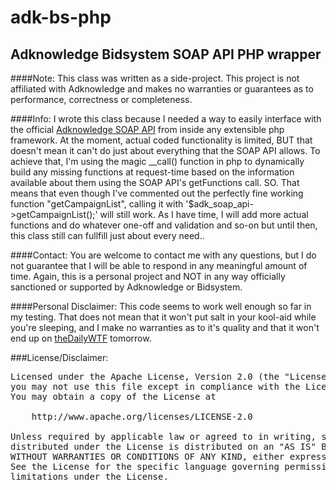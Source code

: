 adk-bs-php
==========

Adknowledge Bidsystem SOAP API PHP wrapper
------------------------------------------

####Note:
 This class was written as a side-project. This project is not affiliated with Adknowledge and makes no warranties or guarantees as to performance, correctness or completeness.

####Info:
 I wrote this class because I needed a way to easily interface with the official [Adknowledge SOAP API](http://api.bidsystem.com/ "Adknowledge SOAP API")  from inside any extensible php framework. At the moment, actual coded functionality is limited, BUT that doesn't mean it can't do just about everything that the SOAP API allows.  To achieve that, I'm using the magic __call() function in php to dynamically build any missing functions at request-time based on the information available about them using the SOAP API's getFunctions call. SO. That means that even though I've commented out the perfectly fine working function "getCampaignList", calling it with '$adk_soap_api->getCampaignList();' will still work. As I have time, I will add more actual functions and do whatever one-off and validation and so-on but until then, this class still can fullfill just about every need..

####Contact:
 You are welcome to contact me with any questions, but I do not guarantee that I will be able to respond in any meaningful amount of time. Again, this is a personal project and NOT in any way officially sanctioned or supported by Adknowledge or Bidsystem.

####Personal Disclaimer:
 This code seems to work well enough so far in my testing. That does not mean that it won't put salt in your kool-aid while you're sleeping, and I make no warranties as to it's quality and that it won't end up on [theDailyWTF](http://www.thedailywtf.com) tomorrow.
 

###License/Disclaimer:
<pre>
Licensed under the Apache License, Version 2.0 (the "License");
you may not use this file except in compliance with the License.
You may obtain a copy of the License at

    http://www.apache.org/licenses/LICENSE-2.0

Unless required by applicable law or agreed to in writing, software
distributed under the License is distributed on an "AS IS" BASIS,
WITHOUT WARRANTIES OR CONDITIONS OF ANY KIND, either express or implied.
See the License for the specific language governing permissions and
limitations under the License.
</pre>

